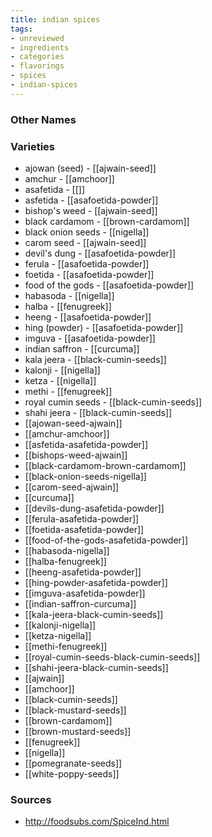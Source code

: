 ```yaml
---
title: indian spices
tags:
- unreviewed
- ingredients
- categories
- flavorings
- spices
- indian-spices
---
```



### Other Names


### Varieties

* ajowan (seed) - [[ajwain-seed]]
* amchur - [[amchoor]]
* asafetida - [[]]
* asfetida - [[asafoetida-powder]]
* bishop's weed - [[ajwain-seed]]
* black cardamom - [[brown-cardamom]]
* black onion seeds - [[nigella]]
* carom seed - [[ajwain-seed]]
* devil's dung - [[asafoetida-powder]]
* ferula - [[asafoetida-powder]]
* foetida - [[asafoetida-powder]]
* food of the gods - [[asafoetida-powder]]
* habasoda - [[nigella]]
* halba - [[fenugreek]]
* heeng - [[asafoetida-powder]]
* hing (powder) - [[asafoetida-powder]]
* imguva - [[asafoetida-powder]]
* indian saffron - [[curcuma]]
* kala jeera - [[black-cumin-seeds]]
* kalonji - [[nigella]]
* ketza - [[nigella]]
* methi - [[fenugreek]]
* royal cumin seeds - [[black-cumin-seeds]]
* shahi jeera - [[black-cumin-seeds]]
* [[ajowan-seed-ajwain]]
* [[amchur-amchoor]]
* [[asfetida-asafetida-powder]]
* [[bishops-weed-ajwain]]
* [[black-cardamom-brown-cardamom]]
* [[black-onion-seeds-nigella]]
* [[carom-seed-ajwain]]
* [[curcuma]]
* [[devils-dung-asafetida-powder]]
* [[ferula-asafetida-powder]]
* [[foetida-asafetida-powder]]
* [[food-of-the-gods-asafetida-powder]]
* [[habasoda-nigella]]
* [[halba-fenugreek]]
* [[heeng-asafetida-powder]]
* [[hing-powder-asafetida-powder]]
* [[imguva-asafetida-powder]]
* [[indian-saffron-curcuma]]
* [[kala-jeera-black-cumin-seeds]]
* [[kalonji-nigella]]
* [[ketza-nigella]]
* [[methi-fenugreek]]
* [[royal-cumin-seeds-black-cumin-seeds]]
* [[shahi-jeera-black-cumin-seeds]]
* [[ajwain]]
* [[amchoor]]
* [[black-cumin-seeds]]
* [[black-mustard-seeds]]
* [[brown-cardamom]]
* [[brown-mustard-seeds]]
* [[fenugreek]]
* [[nigella]]
* [[pomegranate-seeds]]
* [[white-poppy-seeds]]

### Sources
* http://foodsubs.com/SpiceInd.html
